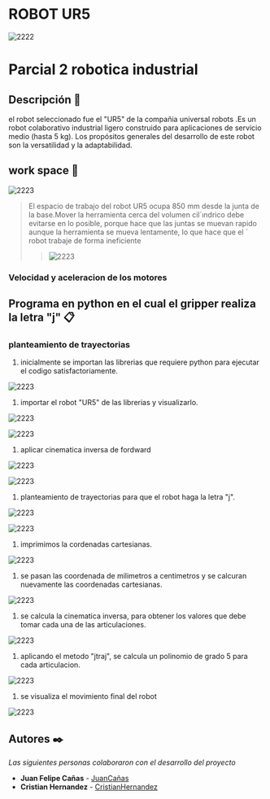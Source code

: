 
# ROBOT UR5
![2222](https://github.com/cristianchernandezs/Parcial_2_robotica/blob/main/fondo.png)

# Parcial 2 robotica industrial

## Descripción 📃
el robot seleccionado fue el "UR5" de la compañia universal robots .Es un robot colaborativo industrial ligero construido para aplicaciones de servicio medio (hasta 5 kg). Los propósitos generales del desarrollo de este robot son la versatilidad y la adaptabilidad.


## work space 🎯
![2223](https://github.com/cristianchernandezs/Parcial_2_robotica/blob/main/espacio.png)
>El espacio de trabajo del robot UR5 ocupa 850 mm desde la junta de la base.Mover la herramienta cerca
del volumen cil´ındrico debe evitarse en lo posible, porque hace que las juntas se
muevan rapido aunque la herramienta se mueva lentamente, lo que hace que el ´
robot trabaje de forma ineficiente
>>![2223](https://github.com/cristianchernandezs/Parcial_2_robotica/blob/main/Captura%20de%20pantalla%202021-10-09%20234718.png)

### Velocidad y aceleracion de los motores

## Programa en python en el cual el gripper realiza la letra "j" 📋
### planteamiento de trayectorias
1. inicialmente se importan las librerias que requiere python para ejecutar el codigo satisfactoriamente.
 
  ![2223](https://github.com/cristianchernandezs/Parcial_2_robotica/blob/main/imagenes%20github/CODIGO1.png)
  
1. importar el robot "UR5" de las librerias y visualizarlo.

  ![2223](https://github.com/cristianchernandezs/Parcial_2_robotica/blob/main/imagenes%20github/CODIGO2.png)
  
  ![2223](https://github.com/cristianchernandezs/Parcial_2_robotica/blob/main/imagenes%20github/robot1.png)
  
1. aplicar cinematica inversa de fordward

  ![2223](https://github.com/cristianchernandezs/Parcial_2_robotica/blob/main/imagenes%20github/CODIGO3.png)
  
  
  ![2223](https://github.com/cristianchernandezs/Parcial_2_robotica/blob/main/imagenes%20github/CODIGO4.png)
  
1. planteamiento de trayectorias para que el robot haga la letra "j".

  ![2223](https://github.com/cristianchernandezs/Parcial_2_robotica/blob/main/imagenes%20github/CODIGO5.png)
  
  ![2223](https://github.com/cristianchernandezs/Parcial_2_robotica/blob/main/imagenes%20github/CODIGO6.png)
  
1. imprimimos la cordenadas cartesianas.

  ![2223](https://github.com/cristianchernandezs/Parcial_2_robotica/blob/main/imagenes%20github/CODIGO7.png)

1. se pasan las coordenada de milimetros a centimetros y se calcuran nuevamente las coordenadas cartesianas.

  ![2223](https://github.com/cristianchernandezs/Parcial_2_robotica/blob/main/imagenes%20github/CODIGO8.png)
  
1. se calcula la cinematica inversa, para obtener los valores que debe tomar cada una de las articulaciones.
 
  ![2223](https://github.com/cristianchernandezs/Parcial_2_robotica/blob/main/imagenes%20github/CODIGO9.png)
  
1. aplicando el metodo "jtraj", se calcula un polinomio de grado 5 para cada articulacion.

  ![2223](https://github.com/cristianchernandezs/Parcial_2_robotica/blob/main/imagenes%20github/CODIGO10.png)
  
1. se visualiza el movimiento final del robot 
  
  ![2223](https://github.com/cristianchernandezs/Parcial_2_robotica/blob/main/imagenes%20github/CODIGO11.png)






  
 


## Autores ✒️

_Las siguientes personas colaboraron con el desarrollo del proyecto_

* **Juan Felipe Cañas** - [JuanCañas](https://github.com/jcscorpion)
* **Cristian Hernandez** - [CristianHernandez](https://github.com/cristianchernandezs)
 

